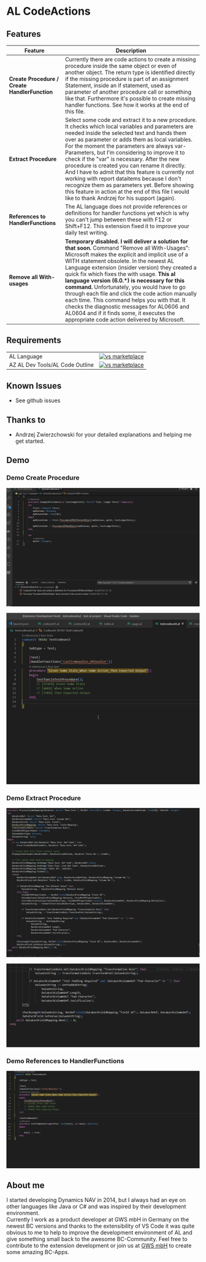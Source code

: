 # AL CodeActions

## Features

|Feature  |Description  |
|---------|---------|
|**Create Procedure / Create HandlerFunction**     | Currently there are code actions to create a missing procedure inside the same object or even of another object. The return type is identified directly if the missing procedure is part of an assignment Statement, inside an if statement, used as parameter of another procedure call or something like that. Furthermore it's possible to create missing handler functions. See how it works at the end of this file.        |
|**Extract Procedure**     |Select some code and extract it to a new procedure. It checks which local variables and parameters are needed inside the selected text and hands them over as parameter or adds them as local variables. For the moment the parameters are always var-Parameters, but I'm considering to improve it to check if the "var" is necessary. After the new procedure is created you can rename it directly. And I have to admit that this feature is currently not working with report dataitems because I don't recognize them as parameters yet. Before showing this feature in action at the end of this file I would like to thank Andrzej for his support (again). |
|**References to HandlerFunctions**     | The AL language does not provide references or definitions for handler functions yet which is why you can't jump between these with F12 or Shift+F12. This extension fixed it to improve your daily test writing.        |
|**Remove all With-usages**     | **Temporary disabled. I will deliver a solution for that soon.** Command "Remove all With-Usages": Microsoft makes the explicit and implicit use of a WITH statement obsolete. In the newest AL Language extension (insider version) they created a quick fix which fixes the with usage. **This al language version (6.0.*) is necessary for this command.** Unfortunately, you would have to go through each file and click the code action manually each time. This command helps you with that. It checks the diagnostic messages for AL0606 and AL0604 and if it finds some, it executes the appropriate code action delivered by Microsoft.       |

## Requirements

|              |         |
|--------------|---------|
| AL Language               | [![vs marketplace](https://img.shields.io/vscode-marketplace/v/ms-dynamics-smb.al.svg?label=vs%20marketplace)](https://marketplace.visualstudio.com/items?itemName=ms-dynamics-smb.al) |
| AZ AL Dev Tools/AL Code Outline           | [![vs marketplace](https://img.shields.io/vscode-marketplace/v/andrzejzwierzchowski.al-code-outline.svg?label=vs%20marketplace)](https://marketplace.visualstudio.com/items?itemName=andrzejzwierzchowski.al-code-outline) |

## Known Issues

- See github issues

## Thanks to

- Andrzej Zwierzchowski for your detailed explanations and helping me get started.

## Demo

### Demo Create Procedure

![demo](images/createprocedures.gif)

![demo](images/CreateHandlerFunctions.gif)

### Demo Extract Procedure

![demo](images/ExtractRepeat.gif)  

![demo](images/ExtractIf.gif)

### Demo References to HandlerFunctions

![demo](images/HandlerFunctionReferences.gif)

## About me

I started developing Dynamics NAV in 2014, but I always had an eye on other languages like Java or C# and was inspired by their development environment.  
Currently I work as a product developer at GWS mbH in Germany on the newest BC versions and thanks to the extensibility of VS Code it was quite obvious to me to help to improve the development environment of AL and give something small back to the awesome BC-Community. Feel free to contribute to the extension development or join us at [GWS mbH](https://www.gws.ms/en) to create some amazing BC-Apps.
